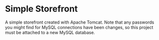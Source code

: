 # Simple Storefront
A simple storefront created with Apache Tomcat. Note that any passwords you might find for MySQL connections have been changes, so this project must be attached to a new MySQL database.
